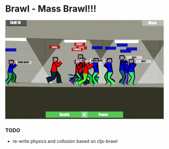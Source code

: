 # Brawl - Mass Brawl!!!

![Brawl](brawl.png)

### TODO

- re-write physics and collosion based on cljs-brawl